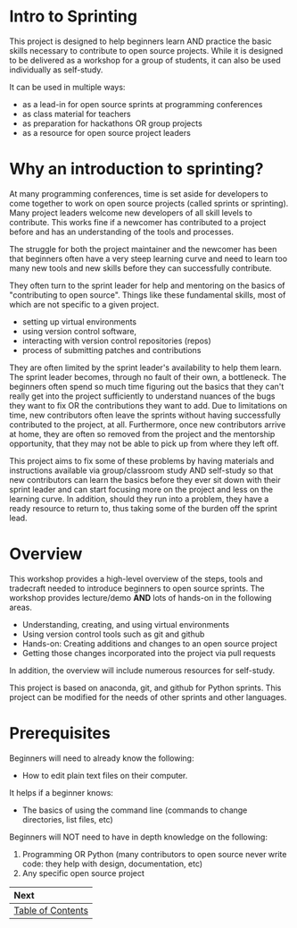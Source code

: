 # Intro to Sprinting

This project is designed to help beginners learn AND practice the basic skills necessary to contribute to open source projects. While it is designed to be delivered as a workshop for a group of students, it can also be used individually as self-study.

It can be used in multiple ways:

* as a lead-in for open source sprints at programming conferences
* as class material for teachers
* as preparation for hackathons OR group projects
* as a resource for open source project leaders

# Why an introduction to sprinting?

At many programming conferences, time is set aside for developers to come together to work on open source projects (called sprints or sprinting). Many project leaders welcome new developers of all skill levels to contribute. This works fine if a newcomer has contributed to a project before and has an understanding of the tools and processes. 

The struggle for both the project maintainer and the newcomer has been that beginners often have a very steep learning curve and need to learn too many new tools and new skills before they can successfully contribute. 

They often turn to the sprint leader for help and mentoring on the basics of "contributing to open source". Things like these fundamental skills, most of which are not specific to a given project.

* setting up virtual environments
* using version control software,
* interacting with version control repositories (repos)
* process of submitting patches and contributions

They are often limited by the sprint leader's availability to help them learn. The sprint leader becomes, through no fault of their own, a bottleneck. The beginners often spend so much time figuring out the basics that they can't really get into the project sufficiently to understand nuances of the bugs they want to fix OR the contributions they want to add. Due to limitations on time, new contributors often leave the sprints without having successfully contributed to the project, at all. Furthermore, once new contributors arrive at home, they are often so removed from the project and the mentorship opportunity, that they may not be able to pick up from where they left off.

This project aims to fix some of these problems by having materials and instructions available via group/classroom study AND self-study so that new contributors can learn the basics before they ever sit down with their sprint leader and can start focusing more on the project and less on the learning curve. In addition, should they run into a problem, they have a ready resource to return to, thus taking some of the burden off the sprint lead.

# Overview

This workshop provides a high-level overview of the steps, tools and tradecraft needed to introduce beginners to open source sprints. The workshop provides lecture/demo **AND** lots of hands-on in the following areas.

* Understanding, creating, and using virtual environments
* Using version control tools such as git and github
* Hands-on: Creating additions and changes to an open source project
* Getting those changes incorporated into the project via pull requests

In addition, the overview will include numerous resources for self-study.

This project is based on anaconda, git, and github for Python sprints.
This project can be modified for the needs of other sprints and other languages.

# Prerequisites

Beginners will need to already know the following:

* How to edit plain text files on their computer.

It helps if a beginner knows:

* The basics of using the command line (commands to change directories, list files, etc)

Beginners will NOT need to have in depth knowledge on the following:

1. Programming OR Python (many contributors to open source never write code: they help with design, documentation, etc)
2. Any specific open source project


| Next |
|:---------|
| [Table of Contents](./class_materials/README.md) |
